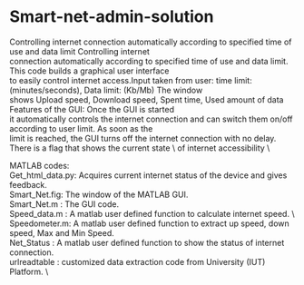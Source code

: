 # Smart-net-admin-solution
Controlling internet connection automatically according to specified time of use and data limit Controlling internet \
connection automatically according to specified time of use and data limit. This code builds a graphical user interface \
to easily control internet access.Input taken from user: time limit: (minutes/seconds), Data limit: (Kb/Mb) The window \
shows Upload speed, Download speed, Spent time, Used amount of data Features of the GUI: Once the GUI is started \
it automatically controls the internet connection and can switch them on/off according to user limit. As soon as the  \
limit is reached, the GUI turns off the internet connection with no delay. There is a flag that shows the current state \ 
of internet accessibility \

MATLAB codes:  \
Get_html_data.py: Acquires current internet status of the device and gives feedback. \
Smart_Net.fig: The window of the MATLAB GUI. \
Smart_Net.m : The GUI code. \
Speed_data.m : A matlab user defined function to calculate internet speed. \ 
Speedometer.m: A matlab user defined function to extract up speed, down speed, Max and Min Speed. \
Net_Status : A matlab user defined function to show the status of internet connection.  \
urlreadtable : customized data extraction code from University (IUT) Platform. \
